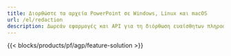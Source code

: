 ```yaml
---
title: Διορθώστε τα αρχεία PowerPoint σε Windows, Linux και macOS
url: /el/redaction
description: Δωρεάν εφαρμογές και API για τη διόρθωση ευαίσθητων πληροφοριών από PPT PPTX και ODP
---
```


{{< blocks/products/pf/agp/feature-solution >}} 

